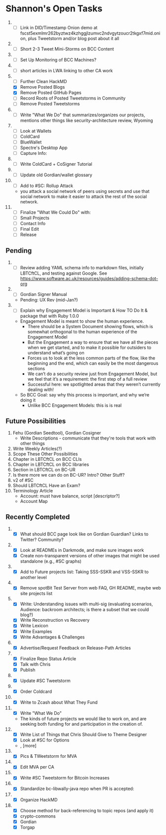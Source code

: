 # Shannon's Open Tasks

1. * [ ] Link in DID/Timestamp Onion demo at fscst5exmlmr262byztwz4kzhggjlzumvc2ndvgytzoucr2tkgxf7mid.onion, plus Tweetstorm and/or blog post about it all
1. * [ ] Short 2-3 Tweet Mini-Storms on BCC Content
1. * [ ] Set Up Monitoring of BCC Machines?
1. * [ ] short articles in LWA linking to other CA work
1. * [ ] Further Clean HackMD
   * [X] Remove Posted Blogs
   * [X] Remove Posted GitHub Pages
   * [ ] Record Roots of Posted Tweetstorms in Community
   * [ ] Remove Posted Tweetstorms
1. * [ ] Write "What We Do" that summarizes/organizes our projects, mentions other things like security-architecture review, Wyoming
1. * [ ] Look at Wallets
   * [ ] ColdCard
   * [ ] BlueWallet
   * [ ] Spectre's Desktop App
   * [ ] Capture Info: 
1. * [ ] Write ColdCard + CoSigner Tutorial
1. * [ ] Update old Gordian/wallet glossary
1. * [ ] Add to #SC: Rollup Attack
   * you attack a social network of peers using secrets and use that social network to make it easier to attack the rest of the social network.
1. * [ ] Finalize "What We Could Do" with: 
   * [ ] Small Projects
   * [ ] Contact Info
   * [ ] Final Edit
   * [ ] Release

## Pending

1. * [ ] Review adding YAML schema info to markdown files, initially LBTCftCL, and testing against Google. See https://www.software.ac.uk/resources/guides/adding-schema-dot-org
1. * [ ] Gordian Signer Manual
   * Pending: UX Rev (mid-Jan?)
1. * [ ] Explain why Engagement Model is Important & How TO Do It & package that with Ruby 1.0.0
   * Engagement Model is meant to show the human experience.
      * There should be a System Document showing flows, which is somewhat orthogonal to the human experience of the Engagement Model
      * But the Engagement a way to ensure that we have all the pieces when we get started, and to make it possible for outsiders to understand what’s going on
      * Forces us to look at the less common parts of the flow, like the beginning and the end, which can easily be the most dangerous sections
      * We can’t do a security review just from Engagement Model, but we feel that it’s a requirement: the first step of a full review
      * Successful here: we spotlighted areas that they weren’t currently dealing with!
   * So BCC Goal: say why this process is important, and why we’re doing it
      * Unlike BCC Engagement Models: this is is real

## Future Possibilities

1. Fehu (Gordian Seedtool), Gordian Cosigner
   * Write Descriptions - communicate that they're tools that work with other things
1. Write Weekly Articles(?)
1. Scope These Other Possibilities
1. Chapter in LBTCftCL on BCC CLIs
1. Chapter in LBTCftCL on BCC libraries
1. Section in LBTCftCL on BC-UR
1. Is there more we can do on BC-UR? Intro? Other Stuff?
1. v2 of #SC
1. Should LBTCftCL Have an Exam?
1. Terminology Article
   * Account: must have balance, script [descriptor?]
   * Account Map

## Recently Completed

1. * [X] What should BCC page look like on Gordian Guardian? Links to Twitter? Community?
1. * [X] Look at READMEs in Darkmode, and make sure images work
   * [X] Create non-transparent versions of other images that might be used standalone (e.g., #SC graphs)
1. * [X] Add to Future projects list: Taking SSS-SSKR and VSS-SSKR to another level
1. * [X] Remove spotBit Test Server from web FAQ, GH README, maybe web site projects list
1. * [X] Write: Understanding issues with multi-sig (evaluating scenarios, Audience: backroom architects; is there a subset that we could blog?)
   * [X] Write Reconstruction vs Recovery
   * [X] Write Lexicon
   * [X] Write Examples
   * [X] Write Advantages & Challenges
1. * [X] Advertise/Request Feedback on Release-Path Articles
1. * [X] Finalize Repo Status Article
   * [X] Talk with Chris
   * [X] Publish
1. * [X] Update #SC Tweetstorm
1. * [X] Order Coldcard
1. * [X] Write to Zcash about What They Fund
1. * [X] Write "What We Do"
   * The kinds of future projects we would like to work on, and are seeking both funding for and participation in the creation of.
1. * [X] Write List of Things that Chris Should Give to Theme Designer
   * [X] Look at #SC for Options
   * <!--posts-->, [more]
1. * [X] Pics & TWeetstorm for MVA
1. * [X] Edit MVA per CA
1. * [X] Write #SC Tweetstorm for Bitcoin Increases
1. * [X] Standardize bc-libwally-java repo when PR is accepted:
1. * [X] Organize HackMD
1. * [X] Choose method for back-referencing to topic repos (and apply it)
   * [X] crypto-commons
   * [X] Gordian
   * [X] Torgap
